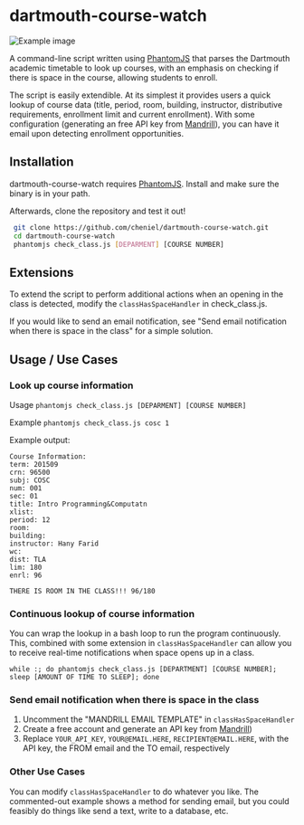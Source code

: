 # dartmouth-course-watch

![Example image](https://raw.githubusercontent.com/cheniel/dartmouth-course-watch/master/example.png)

A command-line script written using [PhantomJS](http://phantomjs.org/) that parses the Dartmouth academic timetable to look up courses, with an emphasis on checking if there is space in the course, allowing students to enroll.

The script is easily extendible. At its simplest it provides users a quick lookup of course data (title, period, room, building, instructor, distributive requirements, enrollment limit and current enrollment). With some configuration (generating an free API key from [Mandrill](http://mandrill.com/)), you can have it email upon detecting enrollment opportunities.

## Installation
dartmouth-course-watch requires [PhantomJS](http://phantomjs.org/). Install and make sure the binary is in your path.

Afterwards, clone the repository and test it out!
```sh
 git clone https://github.com/cheniel/dartmouth-course-watch.git
 cd dartmouth-course-watch
 phantomjs check_class.js [DEPARMENT] [COURSE NUMBER]
```

## Extensions
To extend the script to perform additional actions when an opening in the class is detected, modify the `classHasSpaceHandler` in check_class.js.

If you would like to send an email notification, see "Send email notification when there is space in the class" for a simple solution.

## Usage / Use Cases

### Look up course information
Usage   `phantomjs check_class.js [DEPARMENT] [COURSE NUMBER]`

Example `phantomjs check_class.js cosc 1`

Example output:
```
Course Information:
term: 201509
crn: 96500
subj: COSC
num: 001
sec: 01
title: Intro Programming&Computatn
xlist:  
period: 12
room:
building:
instructor: Hany Farid
wc:  
dist: TLA
lim: 180
enrl: 96

THERE IS ROOM IN THE CLASS!!! 96/180
```

### Continuous lookup of course information
You can wrap the lookup in a bash loop to run the program continuously. This, combined with some extension in `classHasSpaceHandler` can allow you to receive real-time notifications when space opens up in a class.

`while :; do phantomjs check_class.js [DEPARTMENT] [COURSE NUMBER]; sleep [AMOUNT OF TIME TO SLEEP]; done`

### Send email notification when there is space in the class
1. Uncomment the "MANDRILL EMAIL TEMPLATE" in `classHasSpaceHandler`
2. Create a free account and generate an API key from [Mandrill](http://mandrill.com/))
3. Replace `YOUR_API_KEY`, `YOUR@EMAIL.HERE`, `RECIPIENT@EMAIL.HERE`, with the API key, the FROM email and the TO email, respectively

### Other Use Cases
You can modify `classHasSpaceHandler` to do whatever you like. The commented-out example shows a method for sending email, but you could feasibly do things like send a text, write to a database, etc.
